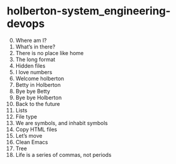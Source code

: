# holberton-system_engineering-devops 

0. Where am I? 
1. What’s in there? 
2. There is no place like home 
3. The long format
4. Hidden files 
5. I love numbers
6. Welcome holberton
7. Betty in Holberton
8. Bye bye Betty
9. Bye bye Holberton
10. Back to the future 
11. Lists
12. File type 
13. We are symbols, and inhabit symbols
14. Copy HTML files
15. Let’s move 
16. Clean Emacs 
17. Tree 
18. Life is a series of commas, not periods

